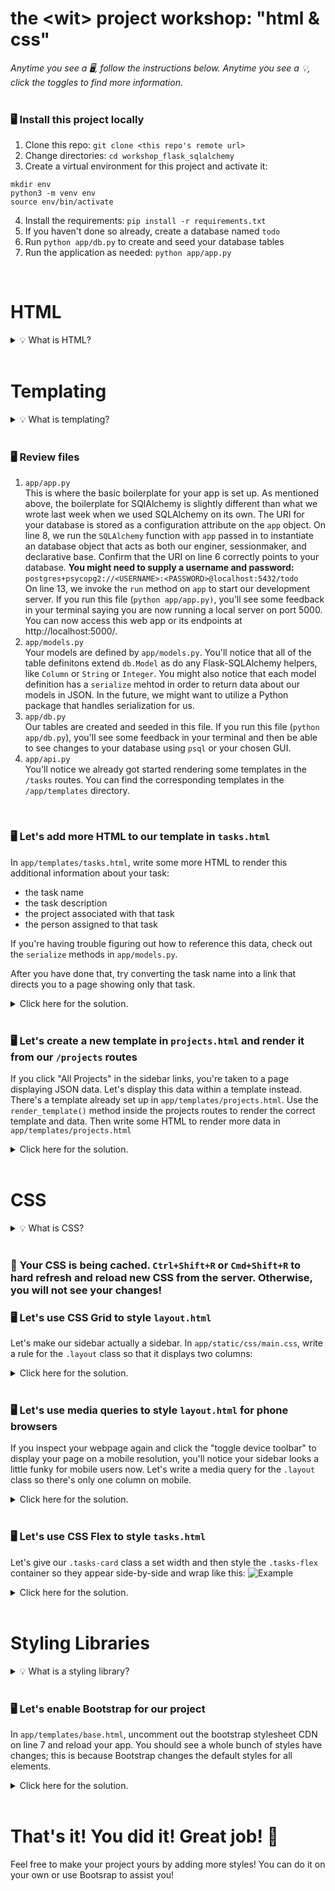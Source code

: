 # the \<wit\> project workshop: "html & css"


_Anytime you see a 🖥, follow the instructions below. Anytime you see a 💡, click the toggles to find more information._
<br><br>


### 🖥 Install this project locally
1. Clone this repo: `git clone <this repo's remote url>`
2. Change directories: `cd workshop_flask_sqlalchemy`
3. Create a virtual environment for this project and activate it:
```
mkdir env
python3 -m venv env
source env/bin/activate
```
4. Install the requirements: `pip install -r requirements.txt`
5. If you haven't done so already, create a database named `todo`
6. Run `python app/db.py` to create and seed your database tables
7. Run the application as needed: `python app/app.py`
<br>





# HTML

<details><summary>💡 What is HTML?</summary>
<hr>

### HTML
HTML, which stands for **HyperText Markup Language**, is the most basic building block for the content on a webpage. HTML uses markup to annotate pieces of content (such as text, links, images) for the purpose of defining the meaning/structure of that content to a web browser. This markup is composed of a defined set of "elements" which may or may receive additional "attributes".

`<p>` is a paragraph element used to annotate body text. It typically does not receive attributes besides `class` or `id` for styling purposes.

```html
<p>Some text!<p>
```

`<a>` is an anchor element and is typically used to markup links on a web page. It recieves an `href` attribute with a reference to some url.

```html
<a href="www.google.com">Let me google that for you!</a>
```

You can read more about other HTML elements [here](https://developer.mozilla.org/en-US/docs/Web/HTML/Element).

### Accessibility
It's important to use elements correctly for the purpose of web accessibility: use `<section>` to define sections on a webpage, `<nav>` to highlight navigation links, and `<h>` to highlight heading text. This makes it easier for assistive technology to parse your page. It also optimizes your SEO!


<hr>
</details><br>





# Templating

<details><summary>💡 What is templating?</summary>
<hr>

### Templating
Templating allows us to break up HTML in smaller and reusable pieces that we can then inject data into. Take a look at the pages for [Princess Diana](https://en.wikipedia.org/wiki/Diana,_Princess_of_Wales) and [Princess Margaret](https://en.wikipedia.org/wiki/Princess_Margaret,_Countess_of_Snowdon) on Wikipedia and note of how similar they are! Do you think engineers at Wikipedia just copy-and-paste a bunch of HTML from other similar Wikipedia entries? No way! They use templates and load them with the appropriate data.

This has a couple of benefits:
- It makes it easier to add content to Wikipedia because maintainers don't need to add new HTML every time.
- If someone decides Wikipedia needs to revamped, styles only have to be changed on the template and not the millions of individual entries.


### Jinja
Flask is built on top of Jinja, a templating engine that allows us to serve HTML templates and optionally any data they need. Jinja uses its own markup language to denote variables and expressions where templates and data will later be loaded.

For example, `{% block <block_name> %}{% endblock %}` is used on one template to designate a block that another template will later fill. The other template then extends the first template and reuses the same markup syntax to highlight the exact block that will take up that space. Check out `app/templates/layout.html` and `app/templates/tasks.html` to see this in action. `layout.html` renders a sidebar and defines a block for content; `tasks.html` renders some content that will go in that block. If you navigate to `localhost:5000/tasks`, you'll see that the HTML from these templates is combined! You can even inspect the HTML on your browser if you right click and select "Inspect."

Some more useful Jinja syntax:
- You can loop over lists passed to your template, `{% for task in tasks %} ... {% endfor %}` to loop over a list `tasks`
- You can directly reference data in your template: `{{ task.name }}` to print the value for `task.name`

Check out more Jinja syntax [here](https://jinja.palletsprojects.com/en/2.11.x/templates/#synopsis) or use the prewritten examples in your repo to guide you!


### `render_template()`
To render a template, we use the `render_template()` method from Flask and return a chosen template and optionally any data it needs. For example:

```py
@app.route('/', methods=['GET'])
def get_home():
    return render_template('home.html')
```

```py
@app.route('/tasks', methods=['GET'])
def all_tasks():
    data = Task.query.all()
    all_tasks = [item.serialize() for item in data]
    return render_template('tasks.html', tasks=all_tasks) <-- the key here is the variable name you can use in your template
```

Read more about this method [here](https://flask.palletsprojects.com/en/1.1.x/quickstart/#rendering-templates).

<hr>
</details><br>


### 🖥 Review files
1. `app/app.py`<br>
This is where the basic boilerplate for your app is set up. As mentioned above, the boilerplate for SQlAlchemy is slightly different than what we wrote last week when we used SQLAlchemy on its own. The URI for your database is stored as a configuration attribute on the `app` object. On line 8, we run the `SQLAlchemy` function with `app` passed in to instantiate an database object that acts as both our enginer, sessionmaker, and declarative base. Confirm that the URI on line 6 correctly points to your database. **You might need to supply a username and password:** `postgres+psycopg2://<USERNAME>:<PASSWORD>@localhost:5432/todo`<br>
On line 13, we invoke the `run` method on `app` to start our development server. If you run this file (`python app/app.py)`, you'll see some feedback in your terminal saying you are now running a local server on port 5000. You can now access this web app or its endpoints at http://localhost:5000/.
2. `app/models.py`<br>
Your models are defined by `app/models.py`. You'll notice that all of the table definitons extend `db.Model` as do any Flask-SQLAlchemy helpers, like `Column` or `String` or `Integer`. You might also notice that each model definition has a `serialize` mehtod in order to return data about our models in JSON. In the future, we might want to utilize a Python package that handles serialization for us.
3. `app/db.py`<br>
Our tables are created and seeded in this file. If you run this file (`python app/db.py`), you'll see some feedback in your terminal and then be able to see changes to your database using `psql` or your chosen GUI.
4. `app/api.py`<br>
You'll notice we already got started rendering some templates in the `/tasks` routes. You can find the corresponding templates in the `/app/templates` directory.
<br>





### 🖥 Let's add more HTML to our template in `tasks.html`
In `app/templates/tasks.html`, write some more HTML to render this additional information about your task:
- the task name
- the task description
- the project associated with that task
- the person assigned to that task

If you're having trouble figuring out how to reference this data, check out the `serialize` methods in `app/models.py`.

After you have done that, try converting the task name into a link that directs you to a page showing only that task.
<br>
<details><summary>Click here for the solution.</summary>
<hr>
  
```html
                <h5>
                    <a href="/tasks/{{task.id}}">
                        {{ task.name }}
                    </a>
                </h5>
                <p>{{ task.description }}</p>
                <p>Project: {{ task.project }}</p>
                <p>Assignee: {{ task.person }}</p>

```

<hr>
</details>
<br>





### 🖥 Let's create a new template in `projects.html` and render it from our `/projects` routes
If you click "All Projects" in the sidebar links, you're taken to a page displaying JSON data. Let's display this data within a template instead. There's a template already set up in `app/templates/projects.html`. Use the `render_template()` method inside the projects routes to render the correct template and data. Then write some HTML to render more data in `app/templates/projects.html`
<br>
<details><summary>Click here for the solution.</summary>
<hr>
 
```py
@app.route('/projects', methods=['GET'])
def all_projects():
    data = Project.query.all()
    all_projects = [item.serialize() for item in data]
    return render_template('projects.html', projects=all_projects)


@app.route('/projects/<int:project_id>', methods=['GET'])
def get_one_project(project_id):
    data = Project.query.get(project_id)
    one_project = data.serialize()
    return render_template('projects.html', projects=[one_project]) <- BONUS: why is this passed as a list?

```

```html
    {% for project in projects %}
        <div class="projects_card">
            <h5>
                <a href="/projects/{{project.id}}">
                    {{ project.name }}
                </a>
            </h5>
            <h5>Tasks:</h5>
            {% for task in project.tasks %}
                <ul>
                    <li>
                        <a href="/tasks/{{task.id}}">
                            {{ task.name }}
                        </a>
                    </li>
                </ul>
            {% endfor %}
        </div>
    {% endfor %}
```

<hr>
</details>
<br>




# CSS

<details><summary>💡 What is CSS?</summary>
<hr>

### CSS
CSS, which stands fro **Cascading Style Sheet**, is a stylesheet language that is used to write styling rules for HTML elements. CSS allows you to select elements by either element name or class/id attribute and to then provide rules for those selected elements. Because rules can overlap and conflict, the browser's CSS engine "cascades" the rules and determines which rule takes prevalent.

```css
.example { <-- selector
  color: red; <-- rule
}
```

You can read more about CSS [here](https://developer.mozilla.org/en-US/docs/Learn/Getting_started_with_the_web/CSS_basics).


### CSS Flex
CSS Flex is a helpful tool for laying out elements in a two dimensional way. Take a moment to skim this [article](https://css-tricks.com/snippets/css/a-guide-to-flexbox/) and play [Flexbox Froggy](https://flexboxfroggy.com/) to practice these rules.


### CSS Grid
CSS Grid is a helpful tool for laying out elements in a three dimensional way. Take a moment to skim this [article](https://css-tricks.com/snippets/css/complete-guide-grid/) and play [Grid Garden](https://cssgridgarden.com/) to practice these rules.


### CSS Media Queries
Have you ever gone to a website on your phone only to discover that the website looks exactly like it does on your computer, meaning it's tiny and awkward and impossible to navigate? Media queries allow you to write CSS that is responsive to the device someone is using.

In this example, the element with the class `example` will be blue on screens smaller that 400px and red everywhere else:

```css
.example {
  color: red;
}

@media (max-width: 400px) {
  .example {
    color: blue;
  }
}
```

Read more about media queries [here](https://developer.mozilla.org/en-US/docs/Web/CSS/Media_Queries/Using_media_queries).

<hr>
</details><br>


### 🚨 Your CSS is being cached. `Ctrl+Shift+R` or `Cmd+Shift+R` to hard refresh and reload new CSS from the server. Otherwise, you will not see your changes!<br>


### 🖥 Let's use CSS Grid to style `layout.html`
Let's make our sidebar actually a sidebar. In `app/static/css/main.css`, write a rule for the `.layout` class so that it displays two columns:
<br>
<details><summary>Click here for the solution.</summary>
<hr>
  
```css
.layout {
    display: grid;
    grid-template-columns: 1fr 3fr;
}

```

<hr>
</details>
<br>


### 🖥 Let's use media queries to style `layout.html` for phone browsers
If you inspect your webpage again and click the "toggle device toolbar" to display your page on a mobile resolution, you'll notice your sidebar looks  a little funky for mobile users now. Let's write a media query for the `.layout` class so there's only one column on mobile.
<br>
<details><summary>Click here for the solution.</summary>
<hr>
  
```css
@media (max-width: 400px) {
    .layout {
        grid-template-columns: 1fr;
    }
}

```
<hr>
</details>
<br>


### 🖥 Let's use CSS Flex to style `tasks.html`
Let's give our `.tasks-card` class a set width and then style the `.tasks-flex` container so they appear side-by-side and wrap like this:
![Example](https://i.imgur.com/sigqvVy.png)
<br>
<details><summary>Click here for the solution.</summary>
<hr>
  
```css
.tasks_flex {
    display: flex;
    flex-wrap: wrap;
}

.tasks_card {
    width: 300px;
    margin: 20px;
    padding: 10px;
}

```

<hr>
</details>
<br>





# Styling Libraries

<details><summary>💡 What is a styling library?</summary>
<hr>

### Styling Libraries
A styling library is a pre-written stylesheet that you can load into your app. These are great for developers because they promote consistent style rules and save us time as developers if we are not CSS whizzes just yet.


### Bootstrap
There are many options to choose from, but we're going to load Bootstrap because it's probably the most popular. Check out the docs [here](https://getbootstrap.com/docs/5.0/getting-started/introduction/). You can find a bunch of component and utility styles in the sidebar. Take a moment to explore and try some out in your app.


<hr>
</details><br>


### 🖥 Let's enable Bootstrap for our project
In `app/templates/base.html`, uncomment out the bootstrap stylesheet CDN on line 7 and reload your app. You should see a whole bunch of styles have changes; this is because Bootstrap changes the default styles for all elements.
<br>
<details><summary>Click here for the solution.</summary>
<hr>
  
```html
<!DOCTYPE html>
<html lang="en">
<head>
    <meta charset="UTF-8">
    <meta name="viewport" content="width=device-width, initial-scale=1.0">
    <meta http-equiv="X-UA-Compatible" content="ie=edge">
    <link href="https://cdn.jsdelivr.net/npm/bootstrap@5.0.0-beta1/dist/css/bootstrap.min.css" rel="stylesheet" integrity="sha384-giJF6kkoqNQ00vy+HMDP7azOuL0xtbfIcaT9wjKHr8RbDVddVHyTfAAsrekwKmP1" crossorigin="anonymous">
    <link rel="stylesheet" href="{{ url_for('static', filename='css/main.css') }}">
    {% block head %}{% endblock %}
</head>
<body>
    {% block layout %}{% endblock %}
</body>
</html>

```

<hr>
</details>
<br>





# That's it! You did it! Great job! 👏
Feel free to make your project yours by adding more styles! You can do it on your own or use Bootsrap to assist you!
